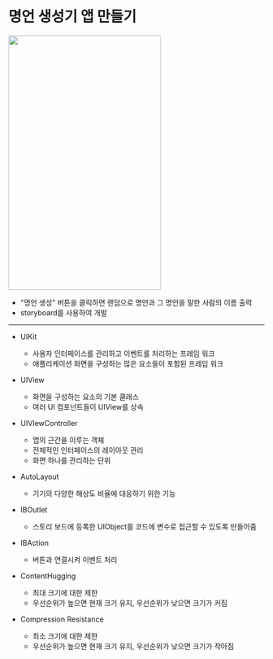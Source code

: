 명언 생성기 앱 만들기
===========
<img src="https://user-images.githubusercontent.com/55949986/151308318-6638457f-cc33-4982-85d0-50158d4233cd.gif" width="300" height="500"/>

* "명언 생성" 버튼을 클릭하면 랜덤으로 명언과 그 명언을 말한 사람의 이름 출력
* storyboard를 사용하여 개발
---------------------------------------

* UIKit
    * 사용자 인터페이스를 관리하고 이벤트를 처리하는 프레임 워크
    * 애플리케이션 화면을 구성하는 많은 요소들이 포함된 프레임 워크

* UIView
   * 화면을 구성하는 요소의 기본 클래스
   * 여러 UI 컴포넌트들이 UIView를 상속

* UIVIewController
   *  앱의 근간을 이루는 객체
   *  전체적인 인터페이스의 레이아웃 관리
   *  화면 하나를 관리하는 단위

* AutoLayout
   * 기기의 다양한 해상도 비율에 대응하기 위한 기능
 
* IBOutlet
   * 스토리 보드에 등록한 UIObject를 코드에 변수로 접근할 수 있도록 만들어줌

* IBAction
   * 버튼과 연결시켜 이벤트 처리

* ContentHugging
   * 최대 크기에 대한 제한
   * 우선순위가 높으면 현재 크기 유지, 우선순위가 낮으면 크기가 커짐

* Compression Resistance
   * 최소 크기에 대한 제한
   * 우선순위가 높으면 현재 크기 유지, 우선순위가 낮으면 크기가 작아짐
